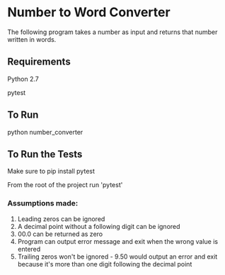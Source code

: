 # Number to Word Converter 
The following program takes a number as input and returns that number written in words.

## Requirements
Python 2.7

pytest

## To Run
python number_converter

## To Run the Tests
Make sure to pip install pytest

From the root of the project run 'pytest'

### Assumptions made:
1) Leading zeros can be ignored
2) A decimal point without a following digit can be ignored
3) 00.0 can be returned as zero
4) Program can output error message and exit when the wrong value is entered
5) Trailing zeros won't be ignored - 9.50 would output an error and exit because 
it's more than one digit following the decimal point

